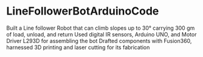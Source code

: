 # LineFollowerBotArduinoCode
Built a Line follower Robot that can climb slopes up to 30° carrying 300 gm of load, unload, and return
 Used digital IR sensors, Arduino UNO, and Motor Driver L293D for assembling the bot
 Drafted components with Fusion360, harnessed 3D printing and laser cutting for its fabrication

